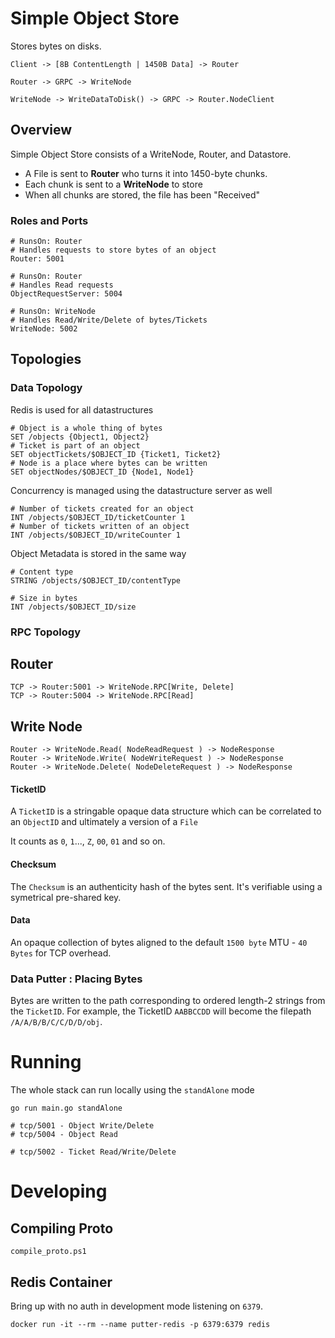 # Simple Object Store

Stores bytes on disks.

```
Client -> [8B ContentLength | 1450B Data] -> Router

Router -> GRPC -> WriteNode

WriteNode -> WriteDataToDisk() -> GRPC -> Router.NodeClient
```

## Overview

Simple Object Store consists of a WriteNode, Router, and Datastore.

* A File is sent to **Router** who turns it into 1450-byte chunks.
* Each chunk is sent to a **WriteNode** to store
* When all chunks are stored, the file has been "Received"

### Roles and Ports

```
# RunsOn: Router
# Handles requests to store bytes of an object
Router: 5001

# RunsOn: Router
# Handles Read requests
ObjectRequestServer: 5004

# RunsOn: WriteNode
# Handles Read/Write/Delete of bytes/Tickets
WriteNode: 5002
```

## Topologies

### Data Topology

Redis is used for all datastructures

```
# Object is a whole thing of bytes
SET /objects {Object1, Object2}
# Ticket is part of an object
SET objectTickets/$OBJECT_ID {Ticket1, Ticket2}
# Node is a place where bytes can be written
SET objectNodes/$OBJECT_ID {Node1, Node1}
```

Concurrency is managed using the datastructure server as well

```
# Number of tickets created for an object
INT /objects/$OBJECT_ID/ticketCounter 1
# Number of tickets written of an object
INT /objects/$OBJECT_ID/writeCounter 1
```

Object Metadata is stored in the same way

```
# Content type
STRING /objects/$OBJECT_ID/contentType

# Size in bytes
INT /objects/$OBJECT_ID/size 
```

### RPC Topology

## Router

```
TCP -> Router:5001 -> WriteNode.RPC[Write, Delete]
TCP -> Router:5004 -> WriteNode.RPC[Read]
```

## Write Node

```
Router -> WriteNode.Read( NodeReadRequest ) -> NodeResponse
Router -> WriteNode.Write( NodeWriteRequest ) -> NodeResponse
Router -> WriteNode.Delete( NodeDeleteRequest ) -> NodeResponse

```

#### TicketID

A `TicketID` is a stringable opaque data structure which can be correlated to an `ObjectID` and ultimately a version of a `File`

It counts as `0`, `1`..., `Z`, `00`, `01` and so on.

#### Checksum

The `Checksum` is an authenticity hash of the bytes sent. It's verifiable using a symetrical pre-shared key.

#### Data

An opaque collection of bytes aligned to the default `1500 byte` MTU - `40 Bytes` for TCP overhead.

### Data Putter : Placing Bytes

Bytes are written to the path corresponding to ordered length-2 strings from the `TicketID`. For example, the TicketID `AABBCCDD` will become the filepath `/A/A/B/B/C/C/D/D/obj`.

# Running

The whole stack can run locally using the `standAlone` mode

```
go run main.go standAlone

# tcp/5001 - Object Write/Delete
# tcp/5004 - Object Read

# tcp/5002 - Ticket Read/Write/Delete
```

# Developing

## Compiling Proto

```
compile_proto.ps1
```

## Redis Container

Bring up with no auth in development mode listening on `6379`.

```
docker run -it --rm --name putter-redis -p 6379:6379 redis
```
